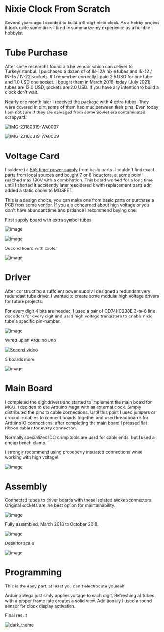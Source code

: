 # Nixie Clock From Scratch
Several years ago I decided to build a 6-digit nixie clock. As a hobby project it took quite some time. I tired to summarize my experience as a humble hobbyist.

# Tube Purchase
After some research I found a tube vendor which can deliver to Turkey/Istanbul. I purchased a dozen of of IN-12A nixie tubes and IN-12 / IN-15 / IV-22 sockets. If I remember correctly I paid 2.5 USD for one tube and 1.0 USD one socket. I bought them in March 2018, today (July 2021) tubes are 12.0 USD, sockets are 2.0 USD. If you have any intention to build a clock don't wait.

Nearly one month later I received the package with 4 extra tubes. They were covered in dirt, some of them had mud between their pins. Even today I am not sure if they are salvaged from some Soviet era contaminated scrapyard.

![IMG-20180319-WA0007](https://user-images.githubusercontent.com/28985966/126788682-389e18d5-115c-450b-9992-8a3984970a32.jpeg)

![IMG-20180319-WA0009](https://user-images.githubusercontent.com/28985966/126791696-fa4f2a50-22db-400e-a113-b326c6fac105.jpeg)


# Voltage Card

I soldered a [555 timer power supply](https://www.ledsales.com.au/pdf/555_kit.pdf) from basic parts. I couldn't find exact parts from local sources and bought 7 or 8 inductors, at some point I reached max 180V with a combination. This board worked for a long time until I shorted it accidently later resoldered it with replacement parts adn added a static cooler to MOSFET.

This is a design choice, you can make one from basic parts or purchase a PCB from some vendor. If you are concerned about high voltage or you don't have abundant time and patiance I recommend buying one.

First supply board with extra symbol tubes

![image](https://user-images.githubusercontent.com/28985966/126798058-14f500a7-ee8d-49b4-8724-e4e36494da7a.png)


![image](https://user-images.githubusercontent.com/28985966/126801428-0ff7941b-40e3-44da-b27a-6de26ce5b278.png)

Second board with cooler

![image](https://user-images.githubusercontent.com/28985966/126806871-d578747d-b1db-46e0-bb80-ee6bfbbf7bd5.png)



# Driver

After constructing a suffcient power supply I designed a redundant very redundant tube driver. I wanted to create some modular high voltage drivers for future projects.  

For every digit 4 bits are needed, I used a pair of CD74HC238E 3-to-8 line decoders for every digit and used high voltage transistors to enable nixie tube's specific pin-number. 

![image](https://user-images.githubusercontent.com/28985966/126802136-b6207000-11dc-4c02-a50a-a848098fd19b.png)

Wired up an Arduino Uno

[![Second video](https://img.youtube.com/vi/qUaKFGdwrgs/0.jpg)](https://www.youtube.com/watch?v=qUaKFGdwrgs)

5 boards more

![image](https://user-images.githubusercontent.com/28985966/126812323-0b6f56cc-1902-4d49-902f-fc64c002466a.png)

# Main Board
I completed the digit drivers and started to implement the main board for MCU. I decided to use Arduino Mega with an external clock. Simply distributed the pins to cable connections. Until this point I used jumpers or crocodile cables to connect boards together and used breadboards for Arduino IO connections, after completing the main board I pressed flat ribbon cables for every connection. 

Normally specialized IDC crimp tools are used for cable ends, but I used a cheap bench clamp.

I strongly recommend using propeperly insulated connections while working with high voltage!  

![image](https://user-images.githubusercontent.com/28985966/126817051-ff466bec-cbae-478d-8d72-c545ab555c05.png)

# Assembly

Connected tubes to driver boards with these isolated socket/connectors. Original sockets are the best option for maintainability. 

![image](https://user-images.githubusercontent.com/28985966/126826947-dad2f21c-a53d-4282-b63c-497df5c775f2.png)

Fully assembled. March 2018 to October 2018.

![image](https://user-images.githubusercontent.com/28985966/126828447-6382e6bd-ea40-4106-a66f-5c6e51df6fba.png)

Desk for scale

![image](https://user-images.githubusercontent.com/28985966/126834625-3ebe124a-7c2f-4d89-baaf-41c744d922fb.png)


# Programming
This is the easy part, at least you can't electrocute yourself. 

Arduino Mega just simly applies voltage to each digit. Refreshing all tubes with a proper frame rate creates a solid view. Additionally I used a sound sensor for clock display activation. 

Final result

![dark_theme](https://user-images.githubusercontent.com/28985966/126835887-5a8c6e0a-f48e-4b84-ac48-84d94cca40b7.gif)




